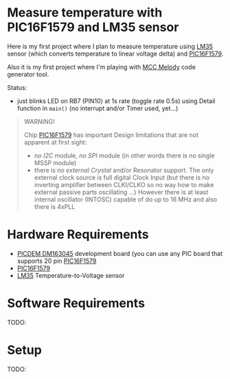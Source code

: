 # Measure temperature with PIC16F1579 and LM35 sensor

Here is my first project where I plan to measure temperature using
[LM35][LM35] sensor (which converts temperature to linear voltage delta)
and [PIC16F1579][PIC16F1579].

Also it is my first project where I'm playing with [MCC Melody][MCC Melody]
code generator tool.

Status:
- just blinks LED on RB7 (PIN10) at 1s rate (toggle rate 0.5s) using
  Detail function in `main()` (no interrupt and/or Timer used, yet...)

> WARNING!
> 
> Chip [PIC16F1579][PIC16F1579] has important Design limitations that are not apparent
> at first sight:
> - *no I2C* module, *no SPI* module (in other words there is no single MSSP module)
> - there is *no external Crystal* and/or Resonator support. The only external clock
>   source is full digital Clock Input (but there is no inverting amplifier between
>   CLKI/CLKO so no way how to make external passive parts oscillating ...) However
>   there is at least internal oscillator (INTOSC) capable of do up to 16 MHz and
>   also there is 4xPLL

# Hardware Requirements

- [PICDEM DM163045][DM163045] development board (you can use any PIC board that
  supports 20 pin [PIC16F1579][PIC16F1579]
- [PIC16F1579][PIC16F1579]
- [LM35][LM35] Temperature-to-Voltage sensor

# Software Requirements

TODO:

# Setup

TODO:

[DM163045]: https://www.microchip.com/en-us/development-tool/dm163045
[PIC16F1579]: https://www.microchip.com/en-us/product/pic16f1579
[LM35]: https://www.ti.com/lit/ds/symlink/lm35.pdf
[MCC Melody]: https://onlinedocs.microchip.com/oxy/GUID-5A03F818-B7FC-4062-9792-57D08543B586-en-US-7/GUID-4FF6C8DE-2375-4456-9150-3ECCDAEB82B4.html
